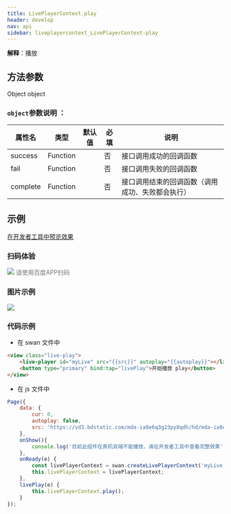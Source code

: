 ```yaml
---
title: LivePlayerContext.play
header: develop
nav: api
sidebar: liveplayercontext_LivePlayerContext-play
---
```


 

**解释**：播放 

 

## 方法参数
Object object
### `object`参数说明 ：

|属性名 |类型  |默认值 |必填|说明|
|---- | ---- | ---- |---- |---|
|success   |Function  |  | 否  |接口调用成功的回调函数|
|fail  |Function  |   |否 |接口调用失败的回调函数|
|complete   | Function   |  |否 | 接口调用结束的回调函数（调用成功、失败都会执行）| 

## 示例

<a href="swanide://fragment/a6023d9b3dc99a25b9a79575a5b98fad1574008679886" title="在开发者工具中预览效果" target="_self">在开发者工具中预览效果</a> 

### 扫码体验

<div class='scan-code-container'>
    <img src="https://b.bdstatic.com/miniapp/assets/images/doc_demo/fragment_LivePlayerContextPlay.png" class="demo-qrcode-image" />
    <font color=#777 12px>请使用百度APP扫码</font>
</div>

### 图片示例 


<div class="m-doc-custom-examples">
    <div class="m-doc-custom-examples-correct">
        <img src="https://b.bdstatic.com/miniapp/images/Lplay.gif">
    </div>
    <div class="m-doc-custom-examples-correct">
        <img src=" ">
    </div>
    <div class="m-doc-custom-examples-correct">
        <img src=" ">
    </div>     
</div>

### 代码示例 


* 在 swan 文件中
```html
<view class="live-play">
    <live-player id="myLive" src="{{src}}" autoplay="{{autoplay}}"></live-player>
    <button type="primary" bind:tap="livePlay">开始播放 play</button>
</view>
```

* 在 js 文件中
```js
Page({
    data: {
        cur: 0,
        autoplay: false,
        src: 'https://vd3.bdstatic.com/mda-ia8e6q3g23py8qdh/hd/mda-ia8e6q3g23py8qdh.mp4?playlist=%5B%22hd%22%5D&auth_key=1521549485-0-0-d5d042ba3555b2d23909d16a82916ebc&bcevod_channel=searchbox_feed&pd=share'
    },
    onShow(){
        console.log('目前此组件在真机双端不能播放，请在开发者工具中查看完整效果');
    },
    onReady(e) {
        const livePlayerContext = swan.createLivePlayerContext('myLive');
        this.livePlayerContext = livePlayerContext;
    },
    livePlay(e) {
        this.livePlayerContext.play();
    }
});
```

